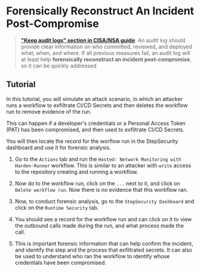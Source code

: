 # Forensically Reconstruct An Incident Post-Compromise

> **["Keep audit logs" section in CISA/NSA guide](https://media.defense.gov/2023/Jun/28/2003249466/-1/-1/0/CSI_DEFENDING_CI_CD_ENVIRONMENTS.PDF)**: An audit log should provide clear information on who committed, reviewed, and deployed what, when, and where. If all previous measures fail, an audit log will at least help **forensically reconstruct an incident post-compromise**, so it can be quickly addressed

## Tutorial

In this tutorial, you will simulate an attack scenario, in which an attacker runs a workflow to exfiltrate CI/CD Secrets and then deletes the workflow run to remove evidence of the run.

This can happen if a developer's credentials or a Personal Access Token (PAT) has been compromised, and then used to exfiltrate CI/CD Secrets.

You will then locate the record for the worflow run in the StepSecurity dashboard and use it for forensic analysis.

1. Go to the `Actions` tab and run the `Hosted: Network Monitoring with Harden-Runner` workflow. This is similar to an attacker with `write` access to the repository creating and running a workflow. 

2. Now do to the workflow run, click on the `...` next to it, and click on `Delete workflow run`. Now there is no evidence that this workflow ran. 

3. Now, to conduct forensic analysis, go to the `StepSecurity Dashboard` and click on the `Runtime Security` tab. 

4. You should see a record for the workflow run and can click on it to view the outbound calls made during the run, and what process made the call. 

5. This is important forensic information that can help confirm the incident, and identify the step and the process that exfiltrated secrets. It can also be used to understand who ran the workflow to identify whose credentials have been compromised. 